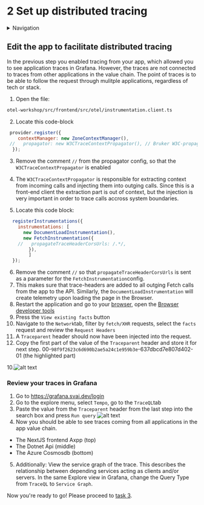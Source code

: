 # 2 Set up distributed tracing

<details>
<summary>Navigation</summary>

0. ~~[Getting started](./000.md)~~
1. ~~[Run Front End App Locally](./001.md)~~
2. **Set up distributed tracing** (this task)
3. [Bonus - Metrics](./003.md)

</details>

## Edit the app to facilitate distributed tracing

In the previous step you enabled tracing from your app, which allowed you to see application traces in Grafana.
However, the traces are not connected to traces from other applications in the value chain. The point of traces is to be able to follow the request through mulitple applications, regardless of tech or stack.

1. Open the file:

```bash
otel-workshop/src/frontend/src/otel/instrumentation.client.ts
```

2. Locate this code-block

```js
 provider.register({
    contextManager: new ZoneContextManager(),
 //   propagator: new W3CTraceContextPropagator(), // Bruker W3C-propagator
  });
```

3. Remove the comment `//` from the propagator config, so that the `W3CTraceContextPropagator` is enabled
4. The `W3CTraceContextPropagator` is responsible for extracting context from incoming calls and injecting them into outging calls. Since this is a front-end client the extraction part is out of context, but the injection is very important in order to trace calls accross system boundaries.

5. Locate this code block:

```js
  registerInstrumentations({
    instrumentations: [
      new DocumentLoadInstrumentation(),
      new FetchInstrumentation({
    //   propagateTraceHeaderCorsUrls: /.*/,
        }),
        ]
  });
````

6. Remove the comment `//` so that `propagateTraceHeaderCorsUrls` is sent as a parameter for the `FetchInstrumentation`config. 
7. This makes sure that trace-headers are added to all outging Fetch calls from the app to the API. Similarly, the `DocumentLoadInstrumentation` will create telemetry upon loading the page in the Browser.
8. Restart the application and go to your [browser](http://localhost:3000), open the [Browser developer tools](https://developer.mozilla.org/en-US/docs/Learn_web_development/Howto/Tools_and_setup/What_are_browser_developer_tools)
9. Press the `View existing facts` button
10. Navigate to the `Network`tab, filter by `fetch/XHR` requests, select the `facts` request and review the `Request Headers`
11. A `Traceparent` header should now have been injected into the request.
12. Copy the first part of the value of the `Traceparent` header and store it for next step. 00-`98f9f2623c6d690b2ae5a24c1e959b3e`-637dbcd7e807d402-01 (the highlighted part)

10.![alt text](image-3.png)

### Review your traces in Grafana

1. Go to <https://grafana.svai.dev/login>
2. Go to the explore menu, select `Tempo`, go to the `TraceQL`tab
3. Paste the value from the `Traceparent` header from the last step into the search box and press `Run query`
![alt text](image-1.png)
4. Now you should be able to see traces coming from all applications in the app value chain.
- The NextJS frontend Axpp (top)
- The Dotnet Api (middle)
- The Azure Cosmosdb (bottom)
5. Additionally: View the service graph of the trace. This describes the relationship between depending services acting as clients and/or servers. In the same Explore view in Grafana, change the Query Type from `TraceQL` to `Service Graph`.

Now you're ready to go!
Please proceed to [task 3](./003.md).
